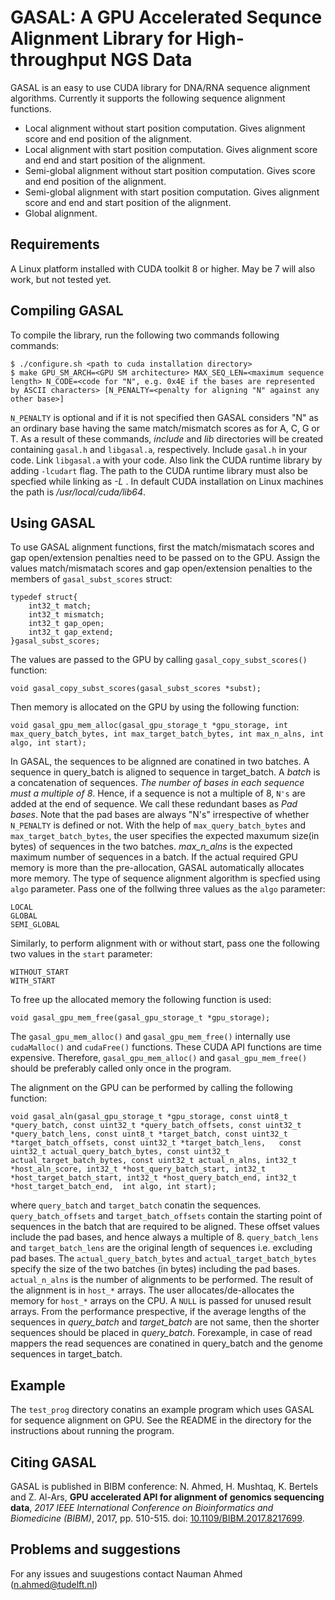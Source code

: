 # GASAL: A GPU Accelerated Sequnce Alignment Library for High-throughput NGS Data


GASAL is an easy to use CUDA library for DNA/RNA sequence alignment algorithms. Currently it supports the following sequence alignment functions.

- Local alignment without start position computation. Gives alignment score and end position of the alignment.
- Local alignment with start position computation. Gives alignment score and end and start position of the alignment.
- Semi-global alignment without start position computation. Gives score and end position of the alignment.
- Semi-global alignment with start position computation. Gives alignment score and end and start position of the alignment.
- Global alignment.

## Requirements
A Linux platform installed with CUDA toolkit 8 or higher. May be 7 will also work, but not tested yet. 

## Compiling GASAL
To compile the library, run the following two commands following commands:

```
$ ./configure.sh <path to cuda installation directory>
$ make GPU_SM_ARCH=<GPU SM architecture> MAX_SEQ_LEN=<maximum sequence length> N_CODE=<code for "N", e.g. 0x4E if the bases are represented by ASCII characters> [N_PENALTY=<penalty for aligning "N" against any other base>]
```

`N_PENALTY` is optional and if it is not specified then GASAL considers "N" as an ordinary base having the same match/mismatch scores as for A, C, G or T. As a result of these commands, *include* and *lib* directories will be created containing `gasal.h` and `libgasal.a`, respectively. Include `gasal.h` in your code. Link `libgasal.a` with your code. Also link the CUDA runtime library by adding `-lcudart` flag. The path to the CUDA runtime library must also be specfied while linking as *-L <path to CUDA lib64 directory>*. In default CUDA installation on Linux machines the path is */usr/local/cuda/lib64*.

## Using GASAL
To use GASAL  alignment functions, first the match/mismatach scores and gap open/extension penalties need to be passed on to the GPU. Assign the values match/mismatach scores and gap open/extension penalties to the members of `gasal_subst_scores` struct:

```
typedef struct{
	int32_t match;
	int32_t mismatch;
	int32_t gap_open;
	int32_t gap_extend;
}gasal_subst_scores;
```

The values are passed to the GPU by calling `gasal_copy_subst_scores()` function:

```
void gasal_copy_subst_scores(gasal_subst_scores *subst);
```

Then memory is allocated on the GPU by using the following function:

```
void gasal_gpu_mem_alloc(gasal_gpu_storage_t *gpu_storage, int max_query_batch_bytes, int max_target_batch_bytes, int max_n_alns, int algo, int start);
```

In GASAL, the sequences to be alignned are conatined in two batches. A sequence in query_batch is aligned to sequence in target_batch. A *batch* is a concatenation of sequences. *The number of bases in each sequence must a multiple of 8*. Hence, if a sequence is not a multiple of 8, `N's` are added at the end of sequence. We call these redundant bases as *Pad bases*. Note that the pad bases are always "N's" irrespective of whether `N_PENALTY` is defined or not. With the help of `max_query_batch_bytes` and `max_target_batch_bytes`, the user specifies the expected maxumum size(in bytes) of sequences in the two batches. *max_n_alns* is the expected maximum number of sequences in a batch. If the actual required GPU memory is more than the pre-allocation, GASAL automatically allocates more memory. The type of sequence alignment algorithm is specfied using `algo` parameter. Pass one of the follwing three values as the `algo` parameter:

```
LOCAL
GLOBAL
SEMI_GLOBAL
```

Similarly, to perform alignment with or without start, pass one the following two values in the `start` parameter:

```
WITHOUT_START
WITH_START
```

To free up the allocated memory the following function is used:

```
void gasal_gpu_mem_free(gasal_gpu_storage_t *gpu_storage);
```

The `gasal_gpu_mem_alloc()` and `gasal_gpu_mem_free()` internally use `cudaMalloc()` and `cudaFree()` functions. These CUDA API functions are time expensive. Therefore, `gasal_gpu_mem_alloc()` and `gasal_gpu_mem_free()` should be preferably called only once in the program.

The alignment on the GPU can be performed by calling the following function:

```
void gasal_aln(gasal_gpu_storage_t *gpu_storage, const uint8_t *query_batch, const uint32_t *query_batch_offsets, const uint32_t *query_batch_lens, const uint8_t *target_batch, const uint32_t *target_batch_offsets, const uint32_t *target_batch_lens,   const uint32_t actual_query_batch_bytes, const uint32_t actual_target_batch_bytes, const uint32_t actual_n_alns, int32_t *host_aln_score, int32_t *host_query_batch_start, int32_t *host_target_batch_start, int32_t *host_query_batch_end, int32_t *host_target_batch_end,  int algo, int start);
```

where `query_batch` and `target_batch` conatin the sequences. `query_batch_offsets` and `target_batch_offsets` contain the starting point of sequences in the batch that are required to be aligned. These offset values include the pad bases, and hence always a multiple of 8. `query_batch_lens` and `target_batch_lens` are the original length of sequences i.e. excluding pad bases. The `actual_query_batch_bytes` and `actual_target_batch_bytes` specify the size of the two batches (in bytes) including the pad bases. `actual_n_alns` is the number of alignments to be performed. The result of the alignment is in `host_*` arrays. The user allocates/de-allocates the memory for `host_*` arrays on the CPU. A `NULL` is passed for unused result arrays. From the performance prespective, if the average lengths of the sequences in *query_batch* and *target_batch* are not same, then the shorter sequences should be placed in *query_batch*. Forexample, in case of read mappers the read sequences are conatined in query_batch and the genome sequences in target_batch.

## Example
The `test_prog` directory conatins an example program which uses GASAL for sequence alignment on GPU. See the README in the directory for the instructions about running the program.

## Citing GASAL
GASAL is published in BIBM conference:
N. Ahmed, H. Mushtaq, K. Bertels and Z. Al-Ars, __GPU accelerated API for alignment of genomics sequencing data__, _2017 IEEE International Conference on Bioinformatics and Biomedicine (BIBM)_, 2017, pp. 510-515. doi: [10.1109/BIBM.2017.8217699](https://dx.doi.org/10.1109/BIBM.2017.8217699).

## Problems and suggestions
For any issues and suugestions contact Nauman Ahmed (n.ahmed@tudelft.nl)
